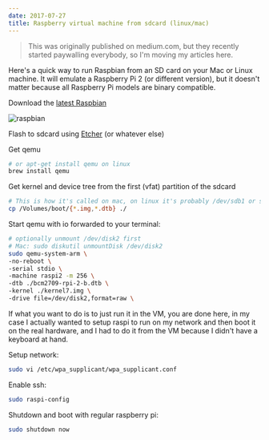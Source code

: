 ```yaml
---
date: 2017-07-27
title: Raspberry virtual machine from sdcard (linux/mac)
---
```


> This was originally published on medium.com, but they recently started
> paywalling everybody, so I'm moving my articles here.

Here's a quick way to run Raspbian from an SD card on your Mac or Linux machine.
It will emulate a Raspberry Pi 2 (or different version), but it doesn't matter
because all Raspberry Pi models are binary compatible.

Download the [latest Raspbian](https://www.raspberrypi.com/software/)

![raspbian](/images/raspi-vm-sd-card.png)

Flash to sdcard using [Etcher](https://etcher.io) (or whatever else)

Get qemu

```bash
# or apt-get install qemu on linux
brew install qemu
```

Get kernel and device tree from the first (vfat) partition of the sdcard

```bash
# This is how it's called on mac, on linux it's probably /dev/sdb1 or something
cp /Volumes/boot/{*.img,*.dtb} ./
```

Start qemu with io forwarded to your terminal:

```bash
# optionally unmount /dev/disk2 first
# Mac: sudo diskutil unmountDisk /dev/disk2
sudo qemu-system-arm \
-no-reboot \
-serial stdio \
-machine raspi2 -m 256 \
-dtb ./bcm2709-rpi-2-b.dtb \
-kernel ./kernel7.img \
-drive file=/dev/disk2,format=raw \
```

If what you want to do is to just run it in the VM, you are done here, in my
case I actually wanted to setup raspi to run on my network and then boot it
on the real hardware, and I had to do it from the VM because I didn't have
a keyboard at hand.

Setup network:

```bash
sudo vi /etc/wpa_supplicant/wpa_supplicant.conf
```

Enable ssh:

```bash
sudo raspi-config
```

Shutdown and boot with regular raspberry pi:

```bash
sudo shutdown now
```
